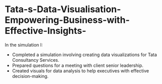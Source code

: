 # Tata-s-Data-Visualisation-Empowering-Business-with-Effective-Insights-
In the simulation I:

 * Completed a simulation involving creating data visualizations for Tata
 Consultancy Services.
 * Prepared questions for a meeting with client senior leadership.
 * Created visuals for data analysis to help executives with effective decision-making.
